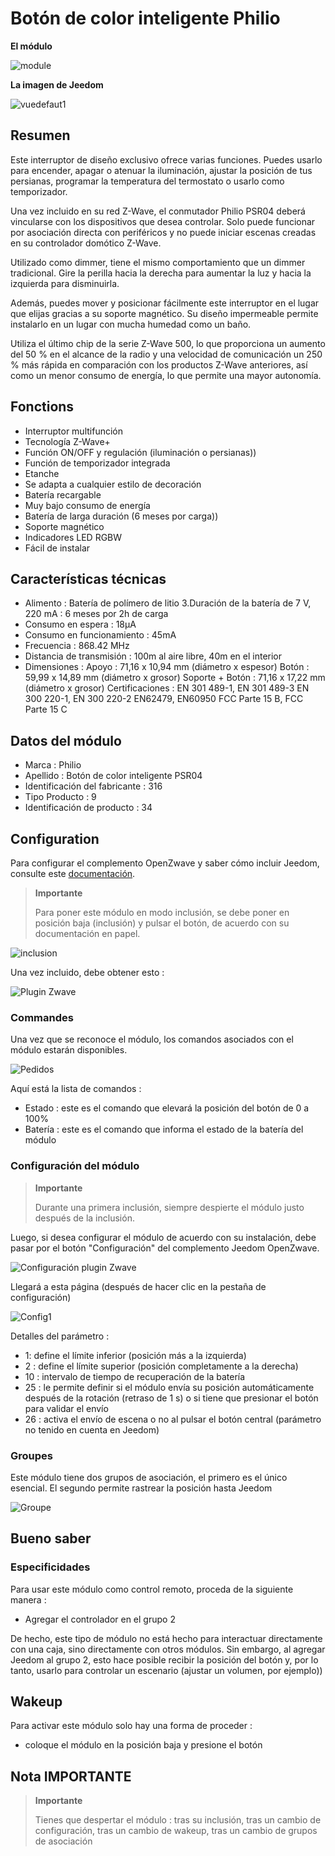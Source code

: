 # Botón de color inteligente Philio

**El módulo**

![module](images/philio.psr04/module.jpg)

**La imagen de Jeedom**

![vuedefaut1](images/philio.psr04/vuedefaut1.jpg)

## Resumen

Este interruptor de diseño exclusivo ofrece varias funciones. Puedes usarlo para encender, apagar o atenuar la iluminación, ajustar la posición de tus persianas, programar la temperatura del termostato o usarlo como temporizador.

Una vez incluido en su red Z-Wave, el conmutador Philio PSR04 deberá vincularse con los dispositivos que desea controlar. Solo puede funcionar por asociación directa con periféricos y no puede iniciar escenas creadas en su controlador domótico Z-Wave.

Utilizado como dimmer, tiene el mismo comportamiento que un dimmer tradicional. Gire la perilla hacia la derecha para aumentar la luz y hacia la izquierda para disminuirla.

Además, puedes mover y posicionar fácilmente este interruptor en el lugar que elijas gracias a su soporte magnético. Su diseño impermeable permite instalarlo en un lugar con mucha humedad como un baño.

Utiliza el último chip de la serie Z-Wave 500, lo que proporciona un aumento del 50 % en el alcance de la radio y una velocidad de comunicación un 250 % más rápida en comparación con los productos Z-Wave anteriores, así como un menor consumo de energía, lo que permite una mayor autonomía.

## Fonctions

-   Interruptor multifunción
-   Tecnología Z-Wave+
-   Función ON/OFF y regulación (iluminación o persianas))
-   Función de temporizador integrada
-   Etanche
-   Se adapta a cualquier estilo de decoración
-   Batería recargable
-   Muy bajo consumo de energía
-   Batería de larga duración (6 meses por carga))
-   Soporte magnético
-   Indicadores LED RGBW
-   Fácil de instalar

## Características técnicas

-   Alimento : Batería de polímero de litio 3.Duración de la batería de 7 V, 220 mA : 6 meses por 2h de carga
-   Consumo en espera : 18µA
-   Consumo en funcionamiento : 45mA
-   Frecuencia : 868.42 MHz
-   Distancia de transmisión : 100m al aire libre, 40m en el interior
-   Dimensiones : Apoyo : 71,16 x 10,94 mm (diámetro x espesor) Botón : 59,99 x 14,89 mm (diámetro x grosor) Soporte + Botón : 71,16 x 17,22 mm (diámetro x grosor) Certificaciones : EN 301 489-1, EN 301 489-3 EN 300 220-1, EN 300 220-2 EN62479, EN60950 FCC Parte 15 B, FCC Parte 15 C

## Datos del módulo

-   Marca : Philio
-   Apellido : Botón de color inteligente PSR04
-   Identificación del fabricante : 316
-   Tipo Producto : 9
-   Identificación de producto : 34

## Configuration

Para configurar el complemento OpenZwave y saber cómo incluir Jeedom, consulte este [documentación](https://doc.jeedom.com/es_ES/plugins/automation%20protocol/openzwave/).

> **Importante**
>
> Para poner este módulo en modo inclusión, se debe poner en posición baja (inclusión) y pulsar el botón, de acuerdo con su documentación en papel.

![inclusion](images/philio.psr04/inclusion.jpg)

Una vez incluido, debe obtener esto :

![Plugin Zwave](images/philio.psr04/information.jpg)

### Commandes

Una vez que se reconoce el módulo, los comandos asociados con el módulo estarán disponibles.

![Pedidos](images/philio.psr04/commandes.jpg)

Aquí está la lista de comandos :

-   Estado : este es el comando que elevará la posición del botón de 0 a 100%
-   Batería : este es el comando que informa el estado de la batería del módulo

### Configuración del módulo

> **Importante**
>
> Durante una primera inclusión, siempre despierte el módulo justo después de la inclusión.

Luego, si desea configurar el módulo de acuerdo con su instalación, debe pasar por el botón "Configuración" del complemento Jeedom OpenZwave.

![Configuración plugin Zwave](images/plugin/bouton_configuration.jpg)

Llegará a esta página (después de hacer clic en la pestaña de configuración)

![Config1](images/philio.psr04/config1.jpg)

Detalles del parámetro :

-   1: define el límite inferior (posición más a la izquierda)
-   2 : define el límite superior (posición completamente a la derecha)
-   10 : intervalo de tiempo de recuperación de la batería
-   25 : le permite definir si el módulo envía su posición automáticamente después de la rotación (retraso de 1 s) o si tiene que presionar el botón para validar el envío
-   26 : activa el envío de escena o no al pulsar el botón central (parámetro no tenido en cuenta en Jeedom)

### Groupes

Este módulo tiene dos grupos de asociación, el primero es el único esencial. El segundo permite rastrear la posición hasta Jeedom

![Groupe](images/philio.psr04/groupe.jpg)

## Bueno saber

### Especificidades

Para usar este módulo como control remoto, proceda de la siguiente manera :

-   Agregar el controlador en el grupo 2

De hecho, este tipo de módulo no está hecho para interactuar directamente con una caja, sino directamente con otros módulos. Sin embargo, al agregar Jeedom al grupo 2, esto hace posible recibir la posición del botón y, por lo tanto, usarlo para controlar un escenario (ajustar un volumen, por ejemplo))

## Wakeup

Para activar este módulo solo hay una forma de proceder :

-   coloque el módulo en la posición baja y presione el botón

## Nota IMPORTANTE

> **Importante**
>
> Tienes que despertar el módulo : tras su inclusión, tras un cambio de configuración, tras un cambio de wakeup, tras un cambio de grupos de asociación
